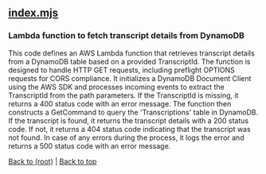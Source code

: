 ## [index.mjs](index.mjs)

### Lambda function to fetch transcript details from DynamoDB

This code defines an AWS Lambda function that retrieves transcript details from a DynamoDB table based on a provided TranscriptId. The function is designed to handle HTTP GET requests, including preflight OPTIONS requests for CORS compliance. It initializes a DynamoDB Document Client using the AWS SDK and processes incoming events to extract the TranscriptId from the path parameters. If the TranscriptId is missing, it returns a 400 status code with an error message. The function then constructs a GetCommand to query the 'Transcriptions' table in DynamoDB. If the transcript is found, it returns the transcript details with a 200 status code. If not, it returns a 404 status code indicating that the transcript was not found. In case of any errors during the process, it logs the error and returns a 500 status code with an error message.

[Back to (root)](#root) | [Back to top](#table-of-contents)
